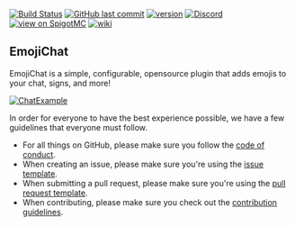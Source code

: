 [![Build Status](https://travis-ci.org/RadBuilder/EmojiChat.svg?branch=master)](https://travis-ci.org/RadBuilder/EmojiChat)
[![GitHub last commit](https://img.shields.io/github/last-commit/RadBuilder/EmojiChat.svg)](https://github.com/RadBuilder/EmojiChat/commits/master)
[![version](https://img.shields.io/github/release/RadBuilder/EmojiChat.svg?colorB=1565C0)](https://github.com/RadBuilder/EmojiChat/releases/latest)
[![Discord](https://discordapp.com/api/guilds/394749667226943489/widget.png)](https://discord.gg/faUbQ6B)
[![view on SpigotMC](https://img.shields.io/badge/view%20on-spigotmc-orange.svg)](https://www.spigotmc.org/resources/emojichat.50955/)
[![wiki](https://img.shields.io/badge/go%20to-wiki-blue.svg)](https://github.com/RadBuilder/EmojiChat/wiki)
## EmojiChat
EmojiChat is a simple, configurable, opensource plugin that adds emojis to your chat, signs, and more!

[![ChatExample](https://i.imgur.com/wa0LeVd.png)](https://i.imgur.com/zJUVyst.png)  

In order for everyone to have the best experience possible, we have a few guidelines that everyone must follow.    
- For all things on GitHub, please make sure you follow the [code of conduct](.github/CODE_OF_CONDUCT.md).  
- When creating an issue, please make sure you're using the [issue template](.github/ISSUE_TEMPLATE/BUG_REPORT.md).  
- When submitting a pull request, please make sure you're using the [pull request template](.github/PULL_REQUEST_TEMPLATE.md).  
- When contributing, please make sure you check out the [contribution guidelines](.github/CONTRIBUTING.md).  
 
